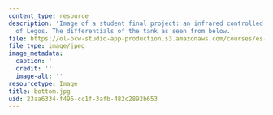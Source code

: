 ```yaml
---
content_type: resource
description: 'Image of a student final project: an infrared controlled tank made out
  of Legos. The differentials of the tank as seen from below.'
file: https://ol-ocw-studio-app-production.s3.amazonaws.com/courses/es-293-lego-robotics-spring-2007/23aa6334f495cc1f3afb482c2892b653_bottom.jpg
file_type: image/jpeg
image_metadata:
  caption: ''
  credit: ''
  image-alt: ''
resourcetype: Image
title: bottom.jpg
uid: 23aa6334-f495-cc1f-3afb-482c2892b653
---
```

